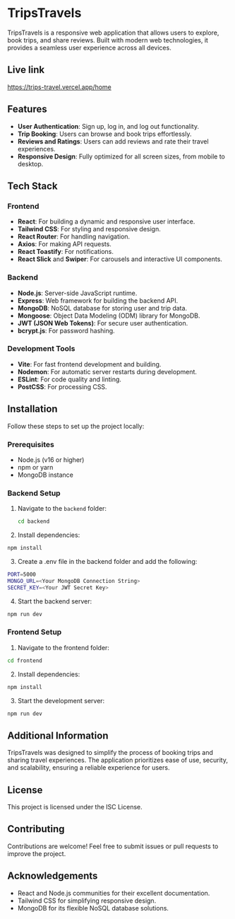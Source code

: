 # TripsTravels

TripsTravels is a responsive web application that allows users to explore, book trips, and share reviews. Built with modern web technologies, it provides a seamless user experience across all devices.

## Live link
https://trips-travel.vercel.app/home

## Features

- **User Authentication**: Sign up, log in, and log out functionality.
- **Trip Booking**: Users can browse and book trips effortlessly.
- **Reviews and Ratings**: Users can add reviews and rate their travel experiences.
- **Responsive Design**: Fully optimized for all screen sizes, from mobile to desktop.

## Tech Stack

### Frontend
- **React**: For building a dynamic and responsive user interface.
- **Tailwind CSS**: For styling and responsive design.
- **React Router**: For handling navigation.
- **Axios**: For making API requests.
- **React Toastify**: For notifications.
- **React Slick** and **Swiper**: For carousels and interactive UI components.

### Backend
- **Node.js**: Server-side JavaScript runtime.
- **Express**: Web framework for building the backend API.
- **MongoDB**: NoSQL database for storing user and trip data.
- **Mongoose**: Object Data Modeling (ODM) library for MongoDB.
- **JWT (JSON Web Tokens)**: For secure user authentication.
- **bcrypt.js**: For password hashing.

### Development Tools
- **Vite**: For fast frontend development and building.
- **Nodemon**: For automatic server restarts during development.
- **ESLint**: For code quality and linting.
- **PostCSS**: For processing CSS.

## Installation

Follow these steps to set up the project locally:

### Prerequisites
- Node.js (v16 or higher)
- npm or yarn
- MongoDB instance

### Backend Setup
1. Navigate to the `backend` folder:
   ```bash
   cd backend
    ```
2. Install dependencies:
```bash
npm install
```
3. Create a .env file in the backend folder and add the following:
```bash
PORT=5000
MONGO_URL=<Your MongoDB Connection String>
SECRET_KEY=<Your JWT Secret Key>
```
4. Start the backend server:
```bash
npm run dev
```
### Frontend Setup
1. Navigate to the frontend folder:
```bash
cd frontend
```
2. Install dependencies:
```bash
npm install
```
3. Start the development server:
```bash
npm run dev
```
## Additional Information
TripsTravels was designed to simplify the process of booking trips and sharing travel experiences. The application prioritizes ease of use, security, and scalability, ensuring a reliable experience for users.

## License
This project is licensed under the ISC License.

## Contributing
Contributions are welcome! Feel free to submit issues or pull requests to improve the project.

## Acknowledgements
- React and Node.js communities for their excellent documentation.
- Tailwind CSS for simplifying responsive design.
- MongoDB for its flexible NoSQL database solutions.
